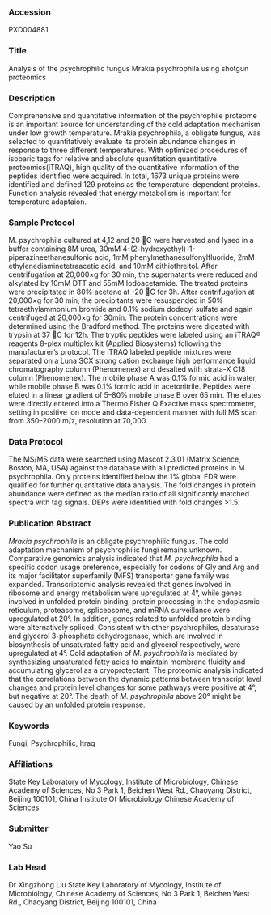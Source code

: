 ### Accession
PXD004881

### Title
Analysis of the psychrophilic fungus Mrakia psychrophila using shotgun proteomics

### Description
Comprehensive and quantitative information of the psychrophile proteome is an important source for understanding of the cold adaptation mechanism under low growth temperature. Mrakia psychrophila, a obligate fungus, was selected to quantitatively evaluate its protein abundance changes in response to three different temperatures. With optimized procedures of isobaric tags for relative and absolute quantitation quantitative proteomics(iTRAQ), high quality of the quantitative information of the peptides identified were acquired. In total, 1673 unique proteins were identified and defined 129 proteins as the temperature-dependent proteins. Function analysis revealed that energy metabolism is important for temperature adaptaion.

### Sample Protocol
M. psychrophila cultured at 4,12 and 20 C were harvested and lysed in a buffer containing 8M urea, 30mM 4-(2-hydroxyethyl)-1-piperazineethanesulfonic acid, 1mM phenylmethanesulfonylfluoride, 2mM ethylenediaminetetraacetic acid, and 10mM dithiothreitol. After centrifugation at 20,000×g for 30 min, the supernatants were reduced and alkylated by 10mM DTT and 55mM Iodoacetamide. The treated proteins were precipitated in 80% acetone at -20 C for 3h. After centrifugation at 20,000×g for 30 min, the precipitants were resuspended in 50% tetraethylammonium bromide and 0.1% sodium dodecyl sulfate and again centrifuged at 20,000×g for 30min. The protein concentrations were determined using the Bradford method. The proteins were digested with trypsin at 37 C for 12h. The tryptic peptides were labeled using an iTRAQ® reagents 8-plex multiplex kit (Applied Biosystems) following the manufacturer’s protocol. The iTRAQ labeled peptide mixtures were separated on a Luna SCX strong cation exchange high performance liquid chromatography column (Phenomenex) and desalted with strata-X C18 column (Phenomenex). The mobile phase A was 0.1% formic acid in water, while mobile phase B was 0.1% formic acid in acetonitrile. Peptides were eluted in a linear gradient of 5–80% mobile phase B over 65 min. The elutes were directly entered into a Thermo Fisher Q Exactive mass spectrometer, setting in positive ion mode and data-dependent manner with full MS scan from 350–2000 m/z, resolution at 70,000.

### Data Protocol
The MS/MS data were searched using Mascot 2.3.01 (Matrix Science, Boston, MA, USA) against the database with all predicted proteins in M. psychrophila. Only proteins identified below the 1% global FDR were qualified for further quantitative data analysis. The fold changes in protein abundance were defined as the median ratio of all significantly matched spectra with tag signals. DEPs were identified with fold changes >1.5.

### Publication Abstract
<i>Mrakia psychrophila</i> is an obligate psychrophilic fungus. The cold adaptation mechanism of psychrophilic fungi remains unknown. Comparative genomics analysis indicated that <i>M. psychrophila</i> had a specific codon usage preference, especially for codons of Gly and Arg and its major facilitator superfamily (MFS) transporter gene family was expanded. Transcriptomic analysis revealed that genes involved in ribosome and energy metabolism were upregulated at 4&#xb0;, while genes involved in unfolded protein binding, protein processing in the endoplasmic reticulum, proteasome, spliceosome, and mRNA surveillance were upregulated at 20&#xb0;. In addition, genes related to unfolded protein binding were alternatively spliced. Consistent with other psychrophiles, desaturase and glycerol 3-phosphate dehydrogenase, which are involved in biosynthesis of unsaturated fatty acid and glycerol respectively, were upregulated at 4&#xb0;. Cold adaptation of <i>M. psychrophila</i> is mediated by synthesizing unsaturated fatty acids to maintain membrane fluidity and accumulating glycerol as a cryoprotectant. The proteomic analysis indicated that the correlations between the dynamic patterns between transcript level changes and protein level changes for some pathways were positive at 4&#xb0;, but negative at 20&#xb0;. The death of <i>M. psychrophila</i> above 20&#xb0; might be caused by an unfolded protein response.

### Keywords
Fungi, Psychrophilic, Itraq

### Affiliations
State Key Laboratory of Mycology, Institute of Microbiology, Chinese Academy of Sciences, No 3 Park 1, Beichen West Rd., Chaoyang District, Beijing 100101, China
Institute Of Microbiology Chinese Academy of Sciences

### Submitter
Yao  Su

### Lab Head
Dr Xingzhong Liu
State Key Laboratory of Mycology, Institute of Microbiology, Chinese Academy of Sciences, No 3 Park 1, Beichen West Rd., Chaoyang District, Beijing 100101, China


